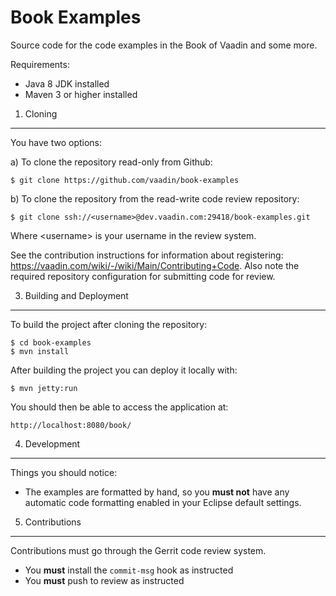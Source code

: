 Book Examples
=============

Source code for the code examples in the Book of Vaadin and some more.

Requirements:

  * Java 8 JDK installed
  * Maven 3 or higher installed

1. Cloning
----------

 You have two options:

 a) To clone the repository read-only from Github:

    $ git clone https://github.com/vaadin/book-examples

 b) To clone the repository from the read-write code review repository:

    $ git clone ssh://<username>@dev.vaadin.com:29418/book-examples.git

 Where &lt;username&gt; is your username in the review system.

 See the contribution instructions for information about registering:
 https://vaadin.com/wiki/-/wiki/Main/Contributing+Code. Also note the
 required repository configuration for submitting code for review.


3. Building and Deployment
-----------

 To build the project after cloning the repository:

 	$ cd book-examples
	$ mvn install

 After building the project you can deploy it locally with:

 	$ mvn jetty:run

 You should then be able to access the application at:

    http://localhost:8080/book/

4. Development
----------------

 Things you should notice:

 * The examples are formatted by hand, so you **must not** have any automatic
   code formatting enabled in your Eclipse default settings.

5. Contributions
----------------

 Contributions must go through the Gerrit code review system.

  * You **must** install the `commit-msg` hook as instructed
  * You **must** push to review as instructed
